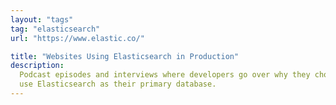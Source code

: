 ```yaml
---
layout: "tags"
tag: "elasticsearch"
url: "https://www.elastic.co/"

title: "Websites Using Elasticsearch in Production"
description:
  Podcast episodes and interviews where developers go over why they chose to
  use Elasticsearch as their primary database.
---
```

